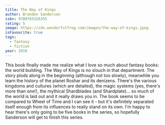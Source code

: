 ```yaml
---
title: The Way of Kings
author: Brandon Sanderson
isbn: 9780765326355
rating: 5
image: https://cdn.wonderfulfrog.com/images/the-way-of-kings.jpeg
isFavourite: true
tags:
  - fantasy
  - fiction
year: 2010
---
```


This book finally made me realize what I love so much about fantasy books: the world building. The Way of Kings is no slouch in that department. The story plods along in the beginning (although not too slowly), meanwhile you learn the history of the planet Roshar and its denizens. There's the various kingdoms and cultures (which are detailed), the magic systems (yes, there's more than one!), the mythical Shardblades (and Shardplate)... so much of the world is laid out and it really draws you in. The book seems to be compared to Wheel of Time and I can see it - but it's definitely separated itself enough from its influences to really stand on its own. I'm happy to hear there's only going to be five books in the series, so hopefully Sanderson will get to finish this series.
